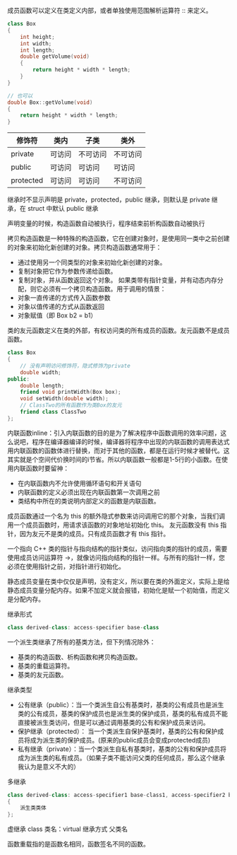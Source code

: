 成员函数可以定义在类定义内部，或者单独使用范围解析运算符 :: 来定义。
```c++
class Box
{
    int height;
    int width;
    int length;
    double getVolume(void)
    {
        return height * width * length;
    }
}

// 也可以
double Box::getVolume(void)
{
    return height * width * length;
}
```
修饰符  | 类内  | 子类 | 类外
--|---|--|--
 private | 可访问 | 不可访问  | 不可访问
 public |  可访问 | 可访问 |可访问
protected  | 可访问  | 可访问 |  不可访问

继承时不显示声明是 private，protected，public 继承，则默认是 private 继承，在 struct 中默认 public 继承

声明变量的时候，构造函数自动被执行，程序结束前析构函数自动被执行

拷贝构造函数是一种特殊的构造函数，它在创建对象时，是使用同一类中之前创建的对象来初始化新创建的对象。拷贝构造函数通常用于：
- 通过使用另一个同类型的对象来初始化新创建的对象。
- 复制对象把它作为参数传递给函数。
- 复制对象，并从函数返回这个对象。
如果类带有指针变量，并有动态内存分配，则它必须有一个拷贝构造函数。用于调用的情景：
- 对象一直传递的方式传入函数参数
- 对象以值传递的方式从函数返回
- 对象赋值（即 Box b2 = b1）

类的友元函数定义在类的外部，有权访问类的所有成员的函数。友元函数不是成员函数。
```c++
class Box
{
    // 没有声明访问修饰符，隐式修饰为private
    double width;
public:
    double length;
    friend void printWidth(Box box);
    void setWidth(double width);
    // ClassTwo的所有函数作为类Box的友元
    friend class ClassTwo
};
```

内联函数inline：引入内联函数的目的是为了解决程序中函数调用的效率问题，这么说吧，程序在编译器编译的时候，编译器将程序中出现的内联函数的调用表达式用内联函数的函数体进行替换，而对于其他的函数，都是在运行时候才被替代。这其实就是个空间代价换时间的i节省。所以内联函数一般都是1-5行的小函数。在使用内联函数时要留神：
- 在内联函数内不允许使用循环语句和开关语句
- 内联函数的定义必须出现在内联函数第一次调用之前
- 类结构中所在的类说明内部定义的函数是内联函数。

成员函数通过一个名为 this 的额外隐式参数来访问调用它的那个对象，当我们调用一个成员函数时，用请求该函数的对象地址初始化 this。
友元函数没有 this 指针，因为友元不是类的成员。只有成员函数才有 this 指针。

一个指向 C++ 类的指针与指向结构的指针类似，访问指向类的指针的成员，需要使用成员访问运算符 ->，就像访问指向结构的指针一样。与所有的指针一样，您必须在使用指针之前，对指针进行初始化。

静态成员变量在类中仅仅是声明，没有定义，所以要在类的外面定义，实际上是给静态成员变量分配内存。如果不加定义就会报错，初始化是赋一个初始值，而定义是分配内存。

继承形式
```c++
class derived-class: access-specifier base-class
```

一个派生类继承了所有的基类方法，但下列情况除外：
- 基类的构造函数、析构函数和拷贝构造函数。
- 基类的重载运算符。
- 基类的友元函数。

继承类型
- 公有继承（public）：当一个类派生自公有基类时，基类的公有成员也是派生类的公有成员，基类的保护成员也是派生类的保护成员，基类的私有成员不能直接被派生类访问，但是可以通过调用基类的公有和保护成员来访问。
- 保护继承（protected）： 当一个类派生自保护基类时，基类的公有和保护成员将成为派生类的保护成员。(原来的public成员会变成protected成员)
- 私有继承（private）：当一个类派生自私有基类时，基类的公有和保护成员将成为派生类的私有成员。（如果子类不能访问父类的任何成员，那么这个继承我认为是意义不大的）

多继承
```c++
class derived-class: access-specifier1 base-class1, access-specifier2 base-class2,...
{
    派生类类体
};
```
虚继承
class 类名：virtual 继承方式 父类名

函数重载指的是函数名相同，函数签名不同的函数。
